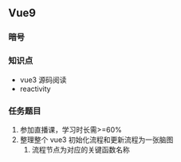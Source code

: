 ## Vue9

### 暗号

### 知识点

- vue3 源码阅读
- reactivity

### 任务题目

1. 参加直播课，学习时长需>=60%
2. 整理整个 vue3 初始化流程和更新流程为一张脑图
   1. 流程节点为对应的关键函数名称